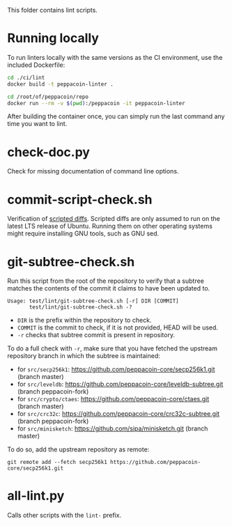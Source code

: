 This folder contains lint scripts.

Running locally
===============

To run linters locally with the same versions as the CI environment, use the included
Dockerfile:

```sh
cd ./ci/lint
docker build -t peppacoin-linter .

cd /root/of/peppacoin/repo
docker run --rm -v $(pwd):/peppacoin -it peppacoin-linter
```

After building the container once, you can simply run the last command any time you
want to lint.


check-doc.py
============
Check for missing documentation of command line options.

commit-script-check.sh
======================
Verification of [scripted diffs](/doc/developer-notes.md#scripted-diffs).
Scripted diffs are only assumed to run on the latest LTS release of Ubuntu. Running them on other operating systems
might require installing GNU tools, such as GNU sed.

git-subtree-check.sh
====================
Run this script from the root of the repository to verify that a subtree matches the contents of
the commit it claims to have been updated to.

```
Usage: test/lint/git-subtree-check.sh [-r] DIR [COMMIT]
       test/lint/git-subtree-check.sh -?
```

- `DIR` is the prefix within the repository to check.
- `COMMIT` is the commit to check, if it is not provided, HEAD will be used.
- `-r` checks that subtree commit is present in repository.

To do a full check with `-r`, make sure that you have fetched the upstream repository branch in which the subtree is
maintained:
* for `src/secp256k1`: https://github.com/peppacoin-core/secp256k1.git (branch master)
* for `src/leveldb`: https://github.com/peppacoin-core/leveldb-subtree.git (branch peppacoin-fork)
* for `src/crypto/ctaes`: https://github.com/peppacoin-core/ctaes.git (branch master)
* for `src/crc32c`: https://github.com/peppacoin-core/crc32c-subtree.git (branch peppacoin-fork)
* for `src/minisketch`: https://github.com/sipa/minisketch.git (branch master)

To do so, add the upstream repository as remote:

```
git remote add --fetch secp256k1 https://github.com/peppacoin-core/secp256k1.git
```

all-lint.py
===========
Calls other scripts with the `lint-` prefix.
